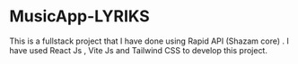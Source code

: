 # MusicApp-LYRIKS
This is a fullstack project that I have done using Rapid API (Shazam core) . I have used React Js , Vite Js and Tailwind CSS to develop this project.
